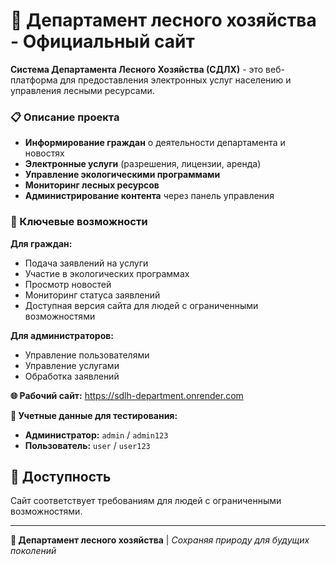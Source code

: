 # 🌲 Департамент лесного хозяйства - Официальный сайт

**Система Департамента Лесного Хозяйства (СДЛХ)** - это веб-платформа для предоставления электронных услуг населению и управления лесными ресурсами.

### 📋 Описание проекта

- **Информирование граждан** о деятельности департамента и новостях
- **Электронные услуги** (разрешения, лицензии, аренда)
- **Управление экологическими программами**
- **Мониторинг лесных ресурсов**
- **Администрирование контента** через панель управления

### 🎯 Ключевые возможности

**Для граждан:**
- Подача заявлений на услуги
- Участие в экологических программах
- Просмотр новостей
- Мониторинг статуса заявлений
- Доступная версия сайта для людей с ограниченными возможностями

**Для администраторов:**
- Управление пользователями
- Управление услугами
- Обработка заявлений


**🌐 Рабочий сайт:** https://sdlh-department.onrender.com

**🔑 Учетные данные для тестирования:**
- **Администратор:** `admin` / `admin123`
- **Пользователь:** `user` / `user123`

## 📱 Доступность

Сайт соответствует требованиям для людей с ограниченными возможностями.

---

**🌲 Департамент лесного хозяйства** | *Сохраняя природу для будущих поколений* 